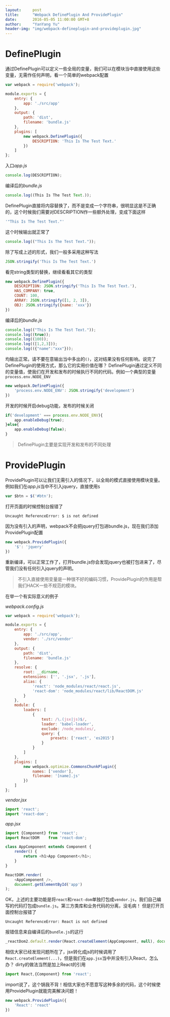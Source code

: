 ```yaml
---
layout:     post
title:      "Webpack DefinePlugin And ProvidePlugin"
date:       2016-05-05 11:00:00 GMT+8
author:     "YanYang Yu"
header-img: "img/webpack-defineplugin-and-provideplugin.jpg"
---
```


# DefinePlugin

通过DefinePlugin可以定义一些全局的变量，我们可以在模块当中直接使用这些变量，无需作任何声明，看一个简单的webpack配置

```javascript
var webpack = require('webpack');

module.exports = {
    entry: {
        app: './src/app'
    },
    output: {
        path: 'dist',
        filename: 'bundle.js'
    },
    plugins: [
        new webpack.DefinePlugin({
            DESCRIPTION: 'This Is The Test Text.'
        })
    ]
};
```

入口*app.js*

```javascript
console.log(DESCRIPTION);
```

编译后的*bundle.js*

```javascript
console.log((This Is The Test Text.));
```

DefinePlugin直接将内容替换了，而不是变成一个字符串，很明显这是不正确的，这个时候我们需要对DESCRIPTION作一些额外处理，变成下面这样

```javascript
'"This Is The Test Text."'
```

这个时候输出就正常了

```javascript
console.log(("This Is The Test Text."));
```

除了写成上述的形式，我们一般多采用这种写法

```javascript
JSON.stringify('This Is The Test Text.')
```

看完string类型的替换，继续看看其它的类型

```javascript
new webpack.DefinePlugin({
    DESCRIPTION: JSON.stringify('This Is The Test Text.'),
    HAS_COMPANY: true,
    COUNT: 100,
    ARRAY: JSON.stringify([1, 2, 3]),
    OBJ: JSON.stringify({name: 'xxx'})
})
```

编译后的*bundle.js*

```javascript
console.log(("This Is The Test Text."));
console.log((true));
console.log((100));
console.log(([1,2,3]));
console.log(({"name":"xxx"}));
```

均输出正常。请不要在意输出当中多出的`()`，这对结果没有任何影响。说完了DefinePlugin的使用方式，那么它的实用价值在哪？
DefinePlugin通过定义不同的变量值，使我们在开发和发布的时候执行不同的代码。例如一个典型的变量`process.env.NODE_ENV`

```javascript
new webpack.DefinePlugin({
    'process.env.NODE_ENV': JSON.stringify('development')
})
```

开发的时候开启debug功能，发布的时候关闭

```javascript
if('development' === process.env.NODE_ENV){
    app.enableDebug(true);
}else{
    app.enableDebug(false);
}
```

> DefinePlugin主要是实现开发和发布的不同处理

# ProvidePlugin

ProvidePlugin可以让我们无需引入的情况下，以全局的模式直接使用模块变量。例如我们在*app.js*当中不引入jquery，直接使用`$`

```javascript
var $btn = $('#btn');
```

打开页面的时候控制台报错了

```
Uncaught ReferenceError: $ is not defined
```

因为没有引入的声明，webpack不会把jquery打包进bundle.js，现在我们添加ProvidePlugin配置

```javascript
new webpack.ProvidePlugin({
    '$': 'jquery'
})
```

重新编译，可以正常工作了，打开bundle.js你会发现jquery也被打包进来了，尽管我们没有任何引入jquery的声明。

> 不引入直接使用变量是一种很不好的编码习惯，ProvidePlugin的作用是帮我们HACK一些不规范的模块。

在举一个有实际意义的例子

*webpack.config.js*

```javascript
var webpack = require('webpack');

module.exports = {
    entry: {
        app: './src/app',
        vendor: './src/vendor'
    },
    output: {
        path: 'dist',
        filename: 'bundle.js'
    },
    resolve: {
        root: __dirname,
        extensions: ['', '.jsx', '.js'],
        alias: {
            'react': 'node_modules/react/react.js',
            'react-dom': 'node_modules/react/lib/ReactDOM.js'
        }
    },
    module: {
        loaders: [
            {
                test: /\.(jsx|js)$/,
                loader: 'babel-loader',
                exclude: /node_modules/,
                query: {
                    presets: ['react', 'es2015']
                }
            }
        ]
    },
    plugins: [
        new webpack.optimize.CommonsChunkPlugin({
            names: ['vendor'],
            filename: '[name].js'
        })
    ]
};
```

*vendor.jsx*

```javascript
import 'react';
import 'react-dom';
```

*app.jsx*

```javascript
import {Component} from 'react';
import ReactDOM    from 'react-dom';

class AppComponent extends Component {
    render() {
        return <h1>App Component</h1>;
    }
}

ReactDOM.render(
    <AppComponent />,
    document.getElementById('app')
);
```

OK，上述的主要功能是将`react`和`react-dom`单独打包成`vendor.js`，我们自己编写的代码打包成`bundle.js`。第三方类库和业务代码的分离，没毛病！
但是打开页面控制台报错了

```
Uncaught ReferenceError: React is not defined
```

报错信息来自编译后的`bundle.js`的这行

```javascript
_reactDom2.default.render(React.createElement(AppComponent, null), document.getElementById('app'));
```

相信大家已经发现问题所在了，jsx转化成js的时候调用了`React.createElement(...)`，但是我们在`app.jsx`当中并没有引入React，怎么办？
dirty的做法当然是加上React的引用

```javascript
import React,{Component} from 'react';
```

import说了，这个锅我不背！相信大家也不愿意写这种多余的代码，这个时候使用ProvidePlugin就能完美解决问题！

```javascript
new webpack.ProvidePlugin({
    'React': 'react'
})
```